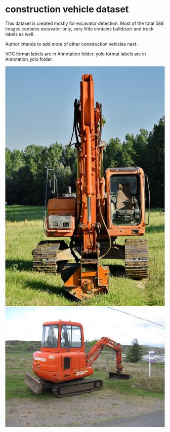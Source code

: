 # construction vehicle dataset

This dataset is created mostly for excavator detection. 
Most of the total 588 images contains excavator only, very little contains bulldozer and truck labels as well.

Author intends to add more of other construction vehicles next.

VOC format labels are in Annotation folder.
 yolo format labels are in Annotation_yolo folder.
 
![excavator img example](https://github.com/Kerou-Z/construction_vehicle_dataset/blob/master/cons_vehcl_dataset/jpgimages/11.jpg)
![excavator img example](https://github.com/Kerou-Z/construction_vehicle_dataset/blob/master/cons_vehcl_dataset/jpgimages/21.jpg)
